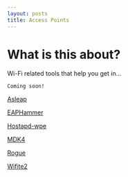 ```yaml
---
layout: posts
title: Access Points
---
```


# What is this about?
Wi-Fi related tools that help you get in...

```
Coming soon!
```
[Asleap](./asleap)

[EAPHammer](./eaphammer)

[Hostapd-wpe](./hostapd-wpe)

[MDK4](./mdk4)

[Rogue](./rogue)

[Wifite2](./wifite2)
